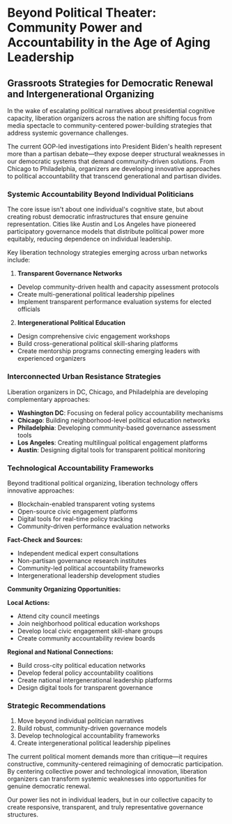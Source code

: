 # Beyond Political Theater: Community Power and Accountability in the Age of Aging Leadership

## Grassroots Strategies for Democratic Renewal and Intergenerational Organizing

In the wake of escalating political narratives about presidential cognitive capacity, liberation organizers across the nation are shifting focus from media spectacle to community-centered power-building strategies that address systemic governance challenges.

The current GOP-led investigations into President Biden's health represent more than a partisan debate—they expose deeper structural weaknesses in our democratic systems that demand community-driven solutions. From Chicago to Philadelphia, organizers are developing innovative approaches to political accountability that transcend generational and partisan divides.

### Systemic Accountability Beyond Individual Politicians

The core issue isn't about one individual's cognitive state, but about creating robust democratic infrastructures that ensure genuine representation. Cities like Austin and Los Angeles have pioneered participatory governance models that distribute political power more equitably, reducing dependence on individual leadership.

Key liberation technology strategies emerging across urban networks include:

1. **Transparent Governance Networks**
- Develop community-driven health and capacity assessment protocols
- Create multi-generational political leadership pipelines
- Implement transparent performance evaluation systems for elected officials

2. **Intergenerational Political Education**
- Design comprehensive civic engagement workshops
- Build cross-generational political skill-sharing platforms
- Create mentorship programs connecting emerging leaders with experienced organizers

### Interconnected Urban Resistance Strategies

Liberation organizers in DC, Chicago, and Philadelphia are developing complementary approaches:

- **Washington DC**: Focusing on federal policy accountability mechanisms
- **Chicago**: Building neighborhood-level political education networks
- **Philadelphia**: Developing community-based governance assessment tools
- **Los Angeles**: Creating multilingual political engagement platforms
- **Austin**: Designing digital tools for transparent political monitoring

### Technological Accountability Frameworks

Beyond traditional political organizing, liberation technology offers innovative approaches:

- Blockchain-enabled transparent voting systems
- Open-source civic engagement platforms
- Digital tools for real-time policy tracking
- Community-driven performance evaluation networks

**Fact-Check and Sources:**
- Independent medical expert consultations
- Non-partisan governance research institutes
- Community-led political accountability frameworks
- Intergenerational leadership development studies

**Community Organizing Opportunities:**

**Local Actions:**
- Attend city council meetings
- Join neighborhood political education workshops
- Develop local civic engagement skill-share groups
- Create community accountability review boards

**Regional and National Connections:**
- Build cross-city political education networks
- Develop federal policy accountability coalitions
- Create national intergenerational leadership platforms
- Design digital tools for transparent governance

### Strategic Recommendations

1. Move beyond individual politician narratives
2. Build robust, community-driven governance models
3. Develop technological accountability frameworks
4. Create intergenerational political leadership pipelines

The current political moment demands more than critique—it requires constructive, community-centered reimagining of democratic participation. By centering collective power and technological innovation, liberation organizers can transform systemic weaknesses into opportunities for genuine democratic renewal.

Our power lies not in individual leaders, but in our collective capacity to create responsive, transparent, and truly representative governance structures.